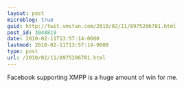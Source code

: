```yaml
---
layout: post
microblog: true
guid: http://twit.vmstan.com/2010/02/11/8975206781.html
post_id: 3048819
date: 2010-02-11T13:57:14-0600
lastmod: 2010-02-11T13:57:14-0600
type: post
url: /2010/02/11/8975206781.html
---
```

Facebook supporting XMPP is a huge amount of win for me.
